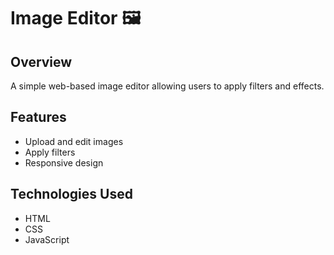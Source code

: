 # Image Editor 🖼️

## Overview
A simple web-based image editor allowing users to apply filters and effects.

## Features
- Upload and edit images  
- Apply filters  
- Responsive design  

## Technologies Used
- HTML  
- CSS  
- JavaScript  
